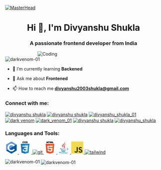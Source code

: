 [![MasterHead](https://www.pramukhdigital.com/wp-content/uploads/2018/07/New-PNC-Animated-Banners.gif)](https://DarkVenom-01.io)
<h1 align="center">Hi 👋, I'm Divyanshu Shukla</h1>
<h3 align="center">A passionate frontend developer from India</h3>
<img align="right" alt="Coding" width="400" src="https://cdn.dribbble.com/users/1292677/screenshots/6139167/avento.gif">

<p align="left"> <img src="https://komarev.com/ghpvc/?username=darkvenom-01&label=Profile%20views&color=0e75b6&style=flat" alt="darkvenom-01" /> </p>

- 🌱 I’m currently learning **Backened**

- 💬 Ask me about **Frontened**

- 📫 How to reach me **divyanshu2003shukla@gmail.com**

<h3 align="left">Connect with me:</h3>
<p align="left">
<a href="https://linkedin.com/in/divyanshu shukla" target="blank"><img align="center" src="https://raw.githubusercontent.com/rahuldkjain/github-profile-readme-generator/master/src/images/icons/Social/linked-in-alt.svg" alt="divyanshu shukla" height="30" width="40" /></a>
<a href="https://stackoverflow.com/users/divyanshu shukla" target="blank"><img align="center" src="https://raw.githubusercontent.com/rahuldkjain/github-profile-readme-generator/master/src/images/icons/Social/stack-overflow.svg" alt="divyanshu shukla" height="30" width="40" /></a>
<a href="https://instagram.com/divyanshu_shukla_01" target="blank"><img align="center" src="https://raw.githubusercontent.com/rahuldkjain/github-profile-readme-generator/master/src/images/icons/Social/instagram.svg" alt="divyanshu_shukla_01" height="30" width="40" /></a>
<a href="https://www.youtube.com/c/dark venom" target="blank"><img align="center" src="https://raw.githubusercontent.com/rahuldkjain/github-profile-readme-generator/master/src/images/icons/Social/youtube.svg" alt="dark venom" height="30" width="40" /></a>
<a href="https://www.codechef.com/users/dark_venom_01" target="blank"><img align="center" src="https://cdn.jsdelivr.net/npm/simple-icons@3.1.0/icons/codechef.svg" alt="dark_venom_01" height="30" width="40" /></a>
<a href="https://www.hackerrank.com/divyanshu shukla" target="blank"><img align="center" src="https://raw.githubusercontent.com/rahuldkjain/github-profile-readme-generator/master/src/images/icons/Social/hackerrank.svg" alt="divyanshu shukla" height="30" width="40" /></a>
<a href="https://www.leetcode.com/divyanshu_shukla" target="blank"><img align="center" src="https://raw.githubusercontent.com/rahuldkjain/github-profile-readme-generator/master/src/images/icons/Social/leet-code.svg" alt="divyanshu_shukla" height="30" width="40" /></a>
</p>

<h3 align="left">Languages and Tools:</h3>
<p align="left"> <a href="https://www.cprogramming.com/" target="_blank" rel="noreferrer"> <img src="https://raw.githubusercontent.com/devicons/devicon/master/icons/c/c-original.svg" alt="c" width="40" height="40"/> </a> <a href="https://www.w3schools.com/css/" target="_blank" rel="noreferrer"> <img src="https://raw.githubusercontent.com/devicons/devicon/master/icons/css3/css3-original-wordmark.svg" alt="css3" width="40" height="40"/> </a> <a href="https://git-scm.com/" target="_blank" rel="noreferrer"> <img src="https://www.vectorlogo.zone/logos/git-scm/git-scm-icon.svg" alt="git" width="40" height="40"/> </a> <a href="https://www.w3.org/html/" target="_blank" rel="noreferrer"> <img src="https://raw.githubusercontent.com/devicons/devicon/master/icons/html5/html5-original-wordmark.svg" alt="html5" width="40" height="40"/> </a> <a href="https://www.java.com" target="_blank" rel="noreferrer"> <img src="https://raw.githubusercontent.com/devicons/devicon/master/icons/java/java-original.svg" alt="java" width="40" height="40"/> </a> <a href="https://developer.mozilla.org/en-US/docs/Web/JavaScript" target="_blank" rel="noreferrer"> <img src="https://raw.githubusercontent.com/devicons/devicon/master/icons/javascript/javascript-original.svg" alt="javascript" width="40" height="40"/> </a> <a href="https://tailwindcss.com/" target="_blank" rel="noreferrer"> <img src="https://www.vectorlogo.zone/logos/tailwindcss/tailwindcss-icon.svg" alt="tailwind" width="40" height="40"/> </a> </p>

<p><img align="left" src="https://github-readme-stats.vercel.app/api/top-langs?username=darkvenom-01&show_icons=true&locale=en&layout=compact" alt="darkvenom-01" /></p>

<p>&nbsp;<img align="center" src="https://github-readme-stats.vercel.app/api?username=darkvenom-01&show_icons=true&locale=en" alt="darkvenom-01" /></p>
